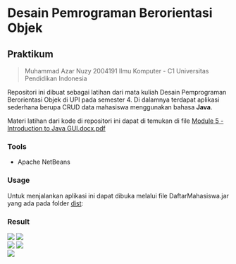 # Desain Pemrograman Berorientasi Objek

## Praktikum 
> Muhammad Azar Nuzy 
> 2004191
> Ilmu Komputer - C1
> Universitas Pendidikan Indonesia

Repositori ini dibuat sebagai latihan dari mata kuliah Desain Pemprograman Berorientasi Objek di UPI pada semester 4. Di dalamnya terdapat aplikasi sederhana berupa CRUD data mahasiswa menggunakan bahasa **Java**.

Materi latihan dari kode di repositori ini dapat di temukan di file  [Module 5 - Introduction to Java GUI.docx.pdf](https://github.com/azarnuzy/LATIHAN5DPBO2022.git)

### Tools
- Apache NetBeans

### Usage

Untuk menjalankan aplikasi ini dapat dibuka melalui file DaftarMahasiswa.jar yang ada pada folder [dist](https://github.com/azarnuzy/LATIHAN5DPBO2022/tree/master/dist):

### Result

<img src="https://github.com/azarnuzy/LATIHAN5DPBO2022/tree/master/ScreenShot/addDataSuccess.jpg"> 
<img src="https://github.com/azarnuzy/LATIHAN5DPBO2022/tree/master/ScreenShot/addDataFail.jpg"> 
<br/>
<img src="https://github.com/azarnuzy/LATIHAN5DPBO2022/tree/master/ScreenShot/updateSuccess.jpg"> 
<img src="https://github.com/azarnuzy/LATIHAN5DPBO2022/tree/master/ScreenShot/updateFailed.jpg"> 
<br/>
<img src="https://github.com/azarnuzy/LATIHAN5DPBO2022/tree/master/ScreenShot/delete.jpg"> 

